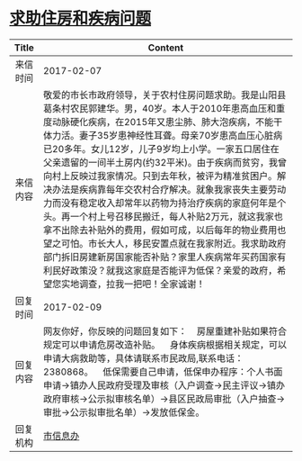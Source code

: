 # <a href="http://www.shangluo.gov.cn/zmhd/ldxxxx.jsp?urltype=leadermail.LeaderMailContentUrl&wbtreeid=1112&leadermailid=3977">求助住房和疾病问题</a>
|Title|Content|
|:---:|---|
|来信时间|2017-02-07|
|来信内容|‌敬爱的市长市政府领导，关于农村住房问题求助。我是山阳县葛条村农民郭建华。男，40岁。本人于2010年患高血压和重度动脉硬化疾病，在2015年又患尘肺、肺大泡疾病，不能干体力活。妻子35岁患神经性耳聋。母亲70岁患高血压心脏病已20多年。女儿12岁，儿子9岁均上小学。一家五口居住在父亲遗留的一间半土房内(约32平米)。由于疾病而贫穷，我曾向村上反映过我家情况。只到去年秋，被评为精准贫困户。解决办法是疾病靠每年交农村合疗解决。就象我家丧失主要劳动力而没有稳定收入却常年以药物为持治疗疾病的家庭何年是个头。再一个村上号召移民搬迁，每人补贴2万元，就这我家也拿不出除去补贴外的费用，假如可成，以后每年的物业费用也望之可怕。市长大人，移民安置点就在我家附近。我求助政府部门拆旧房建新房国家能否补贴？家里人疾病常年买药国家有利民好政策没？就我这家庭是否能评为低保？亲爱的政府，希望您实地调查，拉我一把吧！全家诚谢！|
|回复时间|2017-02-09|
|回复内容|网友你好，你反映的问题回复如下：    房屋重建补贴如果符合规定可以申请危房改造补贴。    身体疾病根据相关规定，可以申请大病救助等，具体请联系市民政局,联系电话：2380868。    低保需要自己申请，低保申办程序：个人书面申请→镇办人民政府受理及审核（入户调查→民主评议→镇办政府审核→公示拟审核名单）→县区民政局审批（入户抽查→审批→公示拟审批名单）→发放低保金。|
|回复机构|<a href="../../categories/agencies/市信息办.md">市信息办</a>|
